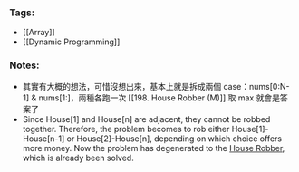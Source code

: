 ### Tags:
- [[Array]]
- [[Dynamic Programming]]
### Notes:
- 其實有大概的想法，可惜沒想出來，基本上就是拆成兩個 case：nums[0:N-1] & nums[1:]，兩種各跑一次 [[198. House Robber (M)]] 取 max 就會是答案了
- Since House[1] and House[n] are adjacent, they cannot be robbed together. Therefore, the problem becomes to rob either House[1]-House[n-1] or House[2]-House[n], depending on which choice offers more money. Now the problem has degenerated to the [House Robber](https://leetcode.com/problems/house-robber/description/), which is already been solved.